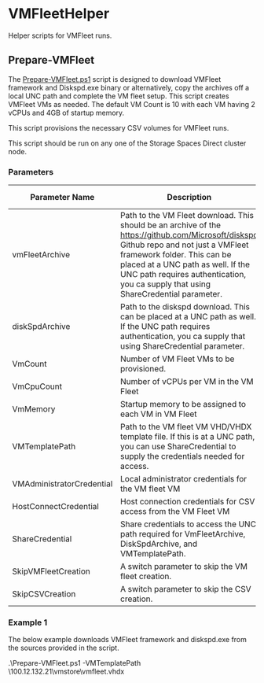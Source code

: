 # VMFleetHelper #
Helper scripts for VMFleet runs.

## Prepare-VMFleet ##
The [Prepare-VMFleet.ps1](https://raw.githubusercontent.com/rchaganti/VMFleetHelper/master/Prepare-VMFleet.ps1) script is designed to download VMFleet framework and Diskspd.exe binary or alternatively, copy the archives off a local UNC path and complete the VM fleet setup. This script creates VMFleet VMs as needed. The default VM Count is 10 with each VM having 2 vCPUs and 4GB of startup memory.

This script provisions the necessary CSV volumes for VMFleet runs.

This script should be run on any one of the Storage Spaces Direct cluster node.

### Parameters ###
| Parameter Name  | Description | Default Value | Is Mandatory? |
| -------------   | ------------- | ------------- | ------------- |
| vmFleetArchive  | Path to the VM Fleet download. This should be an archive of the https://github.com/Microsoft/diskspd Github repo and not just a VMFleet framework folder. This can be placed at a UNC path as well. If the UNC path requires authentication, you ca supply that using ShareCredential parameter. | https://github.com/Microsoft/diskspd/archive/master.zip | No |
| diskSpdArchive  |Path to the diskspd download. This can be placed at a UNC path as well. If the UNC path requires authentication, you ca supply that using ShareCredential parameter. |https://gallery.technet.microsoft.com/DiskSpd-a-robust-storage-6cd2f223/file/152702/1/Diskspd-v2.0.17.zip | No |
| VmCount         | Number of VM Fleet VMs to be provisioned. | 10 | No |
| VmCpuCount      | Number of vCPUs per VM in the VM Fleet | 2 | No |
| VmMemory        | Startup memory to be assigned to each VM in VM Fleet | 4GB | No |
| VMTemplatePath  | Path to the VM fleet VM VHD/VHDX template file. If this is at a UNC path, you can use ShareCredential to supply the credentials needed for access.| - | Yes |
| VMAdministratorCredential | Local administrator credentials for the VM fleet VM | - | Yes |
| HostConnectCredential     | Host connection credentials for CSV access from the VM Fleet VM | - | Yes | 
| ShareCredential           | Share credentials to access the UNC path required for VmFleetArchive, DiskSpdArchive, and VMTemplatePath. | - | No |
| SkipVMFleetCreation       | A switch parameter to skip the VM fleet creation. | - | No | 
| SkipCSVCreation           | A switch parameter to skip the CSV creation. | - | No |


### Example 1 ###
The below example downloads VMFleet framework and diskspd.exe from the sources provided in the script.

.\Prepare-VMFleet.ps1 -VMTemplatePath \\100.12.132.21\vmstore\vmfleet.vhdx 



